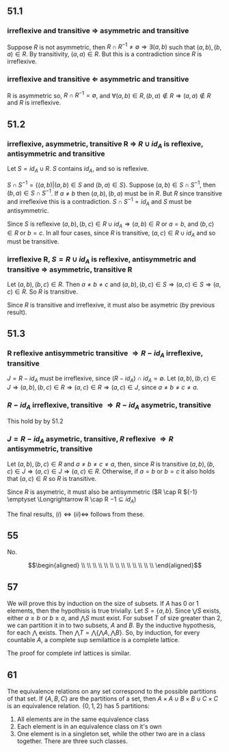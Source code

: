 ## 51.1

### irreflexive and transitive $\Longrightarrow$ asymmetric and transitive

Suppose $R$ is not asymmetric, then $R \cap R^{-1} \ne \emptyset \Longrightarrow
\exists (a, b)$ such that $(a, b), (b, a) \in R$. By transitivity, $(a, a) \in R$.
But this is a contradiction since $R$ is irreflexive.

### irreflexive and transitive $\Longleftarrow$ asymmetric and transitive

R is asymmetric so, $R \cap R^{-1} = \emptyset$, and $\forall (a, b) \in R,
(b, a) \notin R \Longrightarrow (a, a) \notin R$ and $R$ is irreflexive.

## 51.2

### irreflexive, asymmetric, transitive R $\Longrightarrow$ $R\cup id_A$ is reflexive, antisymmetric and transitive

Let $S = id_A \cup R$. $S$ contains $id_A$, and so is reflexive.

$S \cap S^{-1} = \{ (a, b) | (a, b) \in S$ and $(b, a) \in S\}$.
Suppose $(a, b) \in S \cap S^{-1}$, then $(b, a) \in S \cap S^{-1}$. If $a \ne b$
then $(a, b), (b, a)$ must be in $R$. But $R$ since transitive and irreflexive
this is a contradiction. $S \cap S^{-1} = id_A$ and $S$ must be antisymmetric.

Since $S$ is reflexive $(a, b), (b, c) \in R\cup id_A \Longrightarrow (a, b) \in
 R$ or $a = b$, and $(b, c) \in R$ or $b = c$.
In all four cases, since $R$ is transitive, $(a, c) \in R \cup id_A$ and so
must be transitive.

### irreflexive R, $S = R\cup id_A$ is reflexive, antisymmetric and transitive $\Longrightarrow$ asymmetric, transitive R 

Let $(a, b), (b, c) \in R$. Then $a \ne b \ne c$ and $(a, b), (b, c) \in
S \Longrightarrow (a, c) \in S \Longrightarrow (a, c) \in R$. So $R$ is transitive.

Since $R$ is transitive and irreflexive, it must also be asymetric (by previous
result).

## 51.3

### R reflexive antisymmetric transitive $\Longrightarrow R - id_A$ irreflexive, transitive

$J = R - id_A$ must be irreflexive, since $(R - id_A) \cap id_A = \emptyset$.
Let $(a, b), (b, c) \in J \Longrightarrow (a, b), (b, c) \in R \Longrightarrow
(a, c) \in R \Longrightarrow (a, c) \in J$, since $a \ne b \ne c \ne a$.

### $R - id_A$ irreflexive, transitive $\Longrightarrow R - id_A$ asymetric, transitive

This hold by by 51.2

### $J = R - id_A$ asymetric, transitive, $R$ reflexive $\Longrightarrow R$ antisymmetric, transitive

Let $(a, b), (b, c) \in R$ and $a \ne b \ne c \ne a$, then, since $R$ is
transitive $(a, b), (b, c) \in J \Longrightarrow (a, c) \in J \Longrightarrow (a, c) \in R$.
Otherwise, if $a = b$ or $b = c$ it also holds that $(a, c) \in R$ so  $R$
is transitive.

Since $R$ is asymetric, it must also be antisymmetric ($R \cap R ${-1} \emptyset \Longrightarrow R \cap R ${-1} \subseteq id_A$)

The final results, $(i) \Longleftrightarrow (ii) \Longleftrightarrow$ follows from these.


## 55

No.

$$\begin{aligned} \\ \\ \\ \\ \\ \\ \\ \\ \\ \\ \\ \\ \\
\end{aligned}$$

## 57

We will prove this by induction on the size of subsets.
If $A$ has 0 or 1 elements, then the hypothisis is true trivially.
Let $S = \{a, b\}$. Since $\bigvee S$ exists, either $a \ge b$
or $b \ge a$, and $\bigwedge S$ must exist.
For subset $T$ of size greater than 2, we can partition it in to two subsets, $A$
and $B$. By the inductive hypothesis, for each $\bigwedge$ exists. Then $\bigwedge T = \bigwedge \{ \bigwedge A, \bigwedge B \}$.
So, by induction, for every countable $A$, a complete sup semilattice is a complete
lattice.

The proof for complete inf lattices is similar.


## 61

The equivalence relations on any set correspond to the possible partitions
of that set. If $\{ A, B, C \}$ are the partitions of a set, then $A \times A \cup B \times B \cup C \times C$
is an equivalence relation. $\{0, 1, 2\}$ has 5 partitions:

1. All elements are in the same equivalence class
2. Each element is in an equivalence class on it's own
3. One element is in a singleton set, while the other two are in a class together. There are three such classes.
